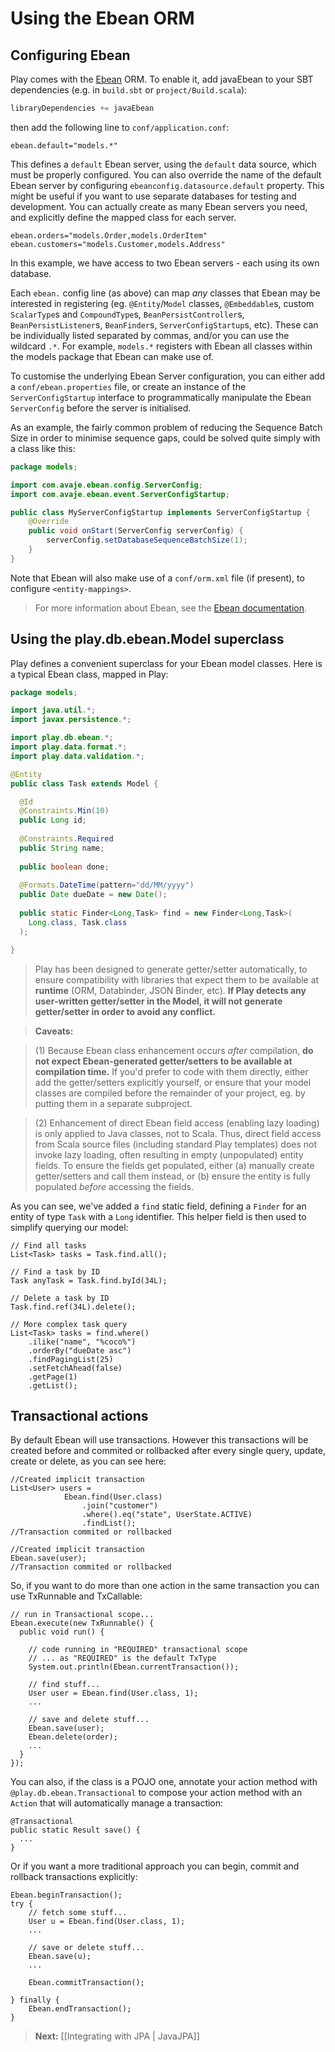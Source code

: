 <!--- Copyright (C) 2009-2013 Typesafe Inc. <http://www.typesafe.com> -->
# Using the Ebean ORM

## Configuring Ebean

Play comes with the [Ebean](http://www.avaje.org/) ORM. To enable it, add javaEbean to your
SBT dependencies (e.g. in `build.sbt` or `project/Build.scala`): 

```scala
libraryDependencies += javaEbean
```

then add the following line to `conf/application.conf`:

```properties
ebean.default="models.*"
```

This defines a `default` Ebean server, using the `default` data source, which must be properly configured. You can also override the name of the default Ebean server by configuring `ebeanconfig.datasource.default` property. This might be useful if you want to use separate databases for testing and development. You can actually create as many Ebean servers you need, and explicitly define the mapped class for each server.

```properties
ebean.orders="models.Order,models.OrderItem"
ebean.customers="models.Customer,models.Address"
```

In this example, we have access to two Ebean servers - each using its own database.

Each `ebean.` config line (as above) can map *any* classes that Ebean may be interested in registering (eg. `@Entity`/`Model` classes, `@Embeddable`s, custom `ScalarType`s and `CompoundType`s, `BeanPersistController`s, `BeanPersistListener`s, `BeanFinder`s, `ServerConfigStartup`s, etc). These can be individually listed separated by commas, and/or you can use the wildcard `.*`. For example, `models.*` registers with Ebean all classes within the models package that Ebean can make use of.

To customise the underlying Ebean Server configuration, you can either add a `conf/ebean.properties` file, or create an instance of the `ServerConfigStartup` interface to programmatically manipulate the Ebean `ServerConfig` before the server is initialised.

As an example, the fairly common problem of reducing the Sequence Batch Size in order to minimise sequence gaps, could be solved quite simply with a class like this:

```java
package models;

import com.avaje.ebean.config.ServerConfig;
import com.avaje.ebean.event.ServerConfigStartup;

public class MyServerConfigStartup implements ServerConfigStartup {
    @Override
    public void onStart(ServerConfig serverConfig) {
        serverConfig.setDatabaseSequenceBatchSize(1);
    }
}
```

Note that Ebean will also make use of a `conf/orm.xml` file (if present), to configure `<entity-mappings>`.

> For more information about Ebean, see the [Ebean documentation](http://www.avaje.org/ebean/documentation.html).

## Using the play.db.ebean.Model superclass

Play defines a convenient superclass for your Ebean model classes. Here is a typical Ebean class, mapped in Play:

```java
package models;

import java.util.*;
import javax.persistence.*;

import play.db.ebean.*;
import play.data.format.*;
import play.data.validation.*;

@Entity 
public class Task extends Model {

  @Id
  @Constraints.Min(10)
  public Long id;
  
  @Constraints.Required
  public String name;
  
  public boolean done;
  
  @Formats.DateTime(pattern="dd/MM/yyyy")
  public Date dueDate = new Date();
  
  public static Finder<Long,Task> find = new Finder<Long,Task>(
    Long.class, Task.class
  ); 

}
```
> Play has been designed to generate getter/setter automatically, to ensure compatibility with libraries that expect them to be available at **runtime** (ORM, Databinder, JSON Binder, etc). **If Play detects any user-written getter/setter in the Model, it will not generate getter/setter in order to avoid any conflict.**

> **Caveats:**

> (1) Because Ebean class enhancement occurs *after* compilation, **do not expect Ebean-generated getter/setters to be available at compilation time.** If you'd prefer to code with them directly, either add the getter/setters explicitly yourself, or ensure that your model classes are compiled before the remainder of your project, eg. by putting them in a separate subproject.

> (2) Enhancement of direct Ebean field access (enabling lazy loading) is only applied to Java classes, not to Scala. Thus, direct field access from Scala source files (including standard Play templates) does not invoke lazy loading, often resulting in empty (unpopulated) entity fields. To ensure the fields get populated, either (a) manually create getter/setters and call them instead, or (b) ensure the entity is fully populated *before* accessing the fields.

As you can see, we've added a `find` static field, defining a `Finder` for an entity of type `Task` with a `Long` identifier. This helper field is then used to simplify querying our model:

```
// Find all tasks
List<Task> tasks = Task.find.all();
    
// Find a task by ID
Task anyTask = Task.find.byId(34L);

// Delete a task by ID
Task.find.ref(34L).delete();

// More complex task query
List<Task> tasks = find.where()
    .ilike("name", "%coco%")
    .orderBy("dueDate asc")
    .findPagingList(25)
    .setFetchAhead(false)
    .getPage(1)
    .getList();
```

## Transactional actions

By default Ebean will use transactions. However this transactions will be created before and commited or rollbacked after every single query, update, create or delete, as you can see here:

```
//Created implicit transaction
List<User> users =   
            Ebean.find(User.class)  
                .join("customer")  
                .where().eq("state", UserState.ACTIVE)  
                .findList();  
//Transaction commited or rollbacked

//Created implicit transaction
Ebean.save(user);
//Transaction commited or rollbacked

```

So, if you want to do more than one action in the same transaction you can use TxRunnable and TxCallable:

```
// run in Transactional scope...  
Ebean.execute(new TxRunnable() {  
  public void run() {  
      
    // code running in "REQUIRED" transactional scope  
    // ... as "REQUIRED" is the default TxType  
    System.out.println(Ebean.currentTransaction());  
      
    // find stuff...  
    User user = Ebean.find(User.class, 1);  
    ...  
      
    // save and delete stuff...  
    Ebean.save(user);  
    Ebean.delete(order);  
    ...  
  }  
});
```

You can also, if the class is a POJO one, annotate your action method with `@play.db.ebean.Transactional` to compose your action method with an `Action` that will automatically manage a transaction:

```
@Transactional
public static Result save() {
  ...
}
```

Or if you want a more traditional approach you can begin, commit and rollback transactions explicitly:

```
Ebean.beginTransaction();  
try {  
    // fetch some stuff...  
    User u = Ebean.find(User.class, 1);  
    ...  
  
    // save or delete stuff...  
    Ebean.save(u);  
    ...  
  
    Ebean.commitTransaction();  
      
} finally {  
    Ebean.endTransaction();  
}  
```

> **Next:** [[Integrating with JPA | JavaJPA]]
